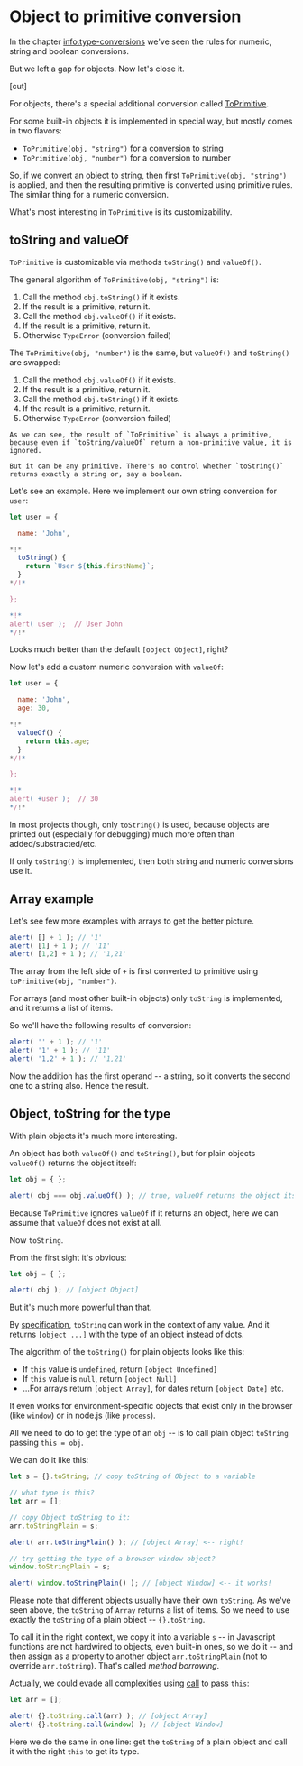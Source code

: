
# Object to primitive conversion

In the chapter <info:type-conversions> we've seen the rules for numeric, string and boolean conversions.

But we left a gap for objects. Now let's close it.

[cut]

For objects, there's a special additional conversion called [ToPrimitive](https://tc39.github.io/ecma262/#sec-toprimitive).

For some built-in objects it is implemented in special way, but mostly comes in two flavors:

- `ToPrimitive(obj, "string")` for a conversion to string
- `ToPrimitive(obj, "number")` for a conversion to number

So, if we convert an object to string, then first `ToPrimitive(obj, "string")` is applied, and then the resulting primitive is converted using primitive rules. The similar thing for a numeric conversion.

What's most interesting in `ToPrimitive` is its customizability.

## toString and valueOf

`ToPrimitive` is customizable via methods `toString()` and `valueOf()`.

The general algorithm of `ToPrimitive(obj, "string")` is:


1. Call the method `obj.toString()` if it exists.
2. If the result is a primitive, return it.
3. Call the method `obj.valueOf()` if it exists.
4. If the result is a primitive, return it.
5. Otherwise `TypeError` (conversion failed)


The `ToPrimitive(obj, "number")` is the same, but `valueOf()` and `toString()` are swapped:

1. Call the method `obj.valueOf()` if it exists.
2. If the result is a primitive, return it.
3. Call the method `obj.toString()` if it exists.
4. If the result is a primitive, return it.
5. Otherwise `TypeError` (conversion failed)

```smart header="ToPrimitive returns a primitive, but its type is not guaranteed"
As we can see, the result of `ToPrimitive` is always a primitive, because even if `toString/valueOf` return a non-primitive value, it is ignored.

But it can be any primitive. There's no control whether `toString()` returns exactly a string or, say a boolean.
```

Let's see an example. Here we implement our own string conversion for `user`:

```js run
let user = {

  name: 'John',

*!*
  toString() {
    return `User ${this.firstName}`;
  }
*/!*

};

*!*
alert( user );  // User John
*/!*
```

Looks much better than the default `[object Object]`, right?


Now let's add a custom numeric conversion with `valueOf`:

```js run
let user = {

  name: 'John',
  age: 30,

*!*
  valueOf() {
    return this.age;
  }
*/!*

};

*!*
alert( +user );  // 30
*/!*
```

In most projects though, only `toString()` is used, because objects are printed out (especially for debugging) much more often than added/substracted/etc.

If only `toString()` is implemented, then both string and numeric conversions use it.

## Array example

Let's see few more examples with arrays to get the better picture.

```js run
alert( [] + 1 ); // '1'
alert( [1] + 1 ); // '11'
alert( [1,2] + 1 ); // '1,21'
```

The array from the left side of `+` is first converted to primitive using `toPrimitive(obj, "number")`.

For arrays (and most other built-in objects) only `toString` is implemented, and it returns a list of items.

So we'll have the following results of conversion:

```js 
alert( '' + 1 ); // '1'
alert( '1' + 1 ); // '11'
alert( '1,2' + 1 ); // '1,21'
```

Now the addition has the first operand -- a string, so it converts the second one to a string also. Hence the result.

## Object, toString for the type

With plain objects it's much more interesting.

An object has both `valueOf()` and `toString()`, but for plain objects `valueOf()` returns the object itself:

```js run
let obj = { };

alert( obj === obj.valueOf() ); // true, valueOf returns the object itself  
```

Because `ToPrimitive` ignores `valueOf` if it returns an object, here we can assume that `valueOf` does not exist at all.

Now `toString`. 

From the first sight it's obvious:

```js run
let obj = { };

alert( obj ); // [object Object]
```

But it's much more powerful than that. 

By [specification](https://tc39.github.io/ecma262/#sec-object.prototype.tostring), `toString` can work in the context of any value. And it returns `[object ...]` with the type of an object instead of dots.

The algorithm of the `toString()` for plain objects looks like this:

- If `this` value is `undefined`, return `[object Undefined]`
- If `this` value is `null`, return `[object Null]`
- ...For arrays return `[object Array]`, for dates return `[object Date]` etc.


It even works for environment-specific objects that exist only in the browser (like `window`) or in node.js (like `process`).

All we need to do to get the type of an `obj` -- is to call plain object `toString` passing `this = obj`.

We can do it like this:

```js run
let s = {}.toString; // copy toString of Object to a variable

// what type is this?
let arr = [];

// copy Object toString to it:
arr.toStringPlain = s;

alert( arr.toStringPlain() ); // [object Array] <-- right!

// try getting the type of a browser window object?
window.toStringPlain = s;

alert( window.toStringPlain() ); // [object Window] <-- it works!
```

Please note that different objects usually have their own `toString`. As we've seen above, the `toString` of `Array` returns a list of items. So we need to use exactly the `toString` of a plain object -- `{}.toString`. 

To call it in the right context, we copy it into a variable `s` -- in Javascript functions are not hardwired to objects, even built-in ones, so we do it -- and then assign as a property to another object `arr.toStringPlain` (not to override `arr.toString`). That's called *method borrowing*.

Actually, we could evade all complexities using [call](info:object-methods#call-apply) to pass `this`:

```js run
let arr = [];

alert( {}.toString.call(arr) ); // [object Array]
alert( {}.toString.call(window) ); // [object Window]
```

Here we do the same in one line: get the `toString` of a plain object and call it with the right `this` to get its type.


